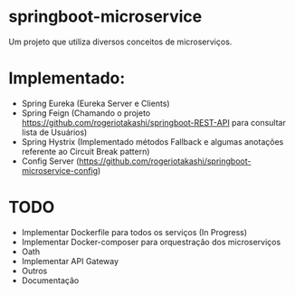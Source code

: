 # springboot-microservice

Um projeto que utiliza diversos conceitos de microserviços.


# Implementado:
- Spring Eureka (Eureka Server e  Clients)
- Spring Feign (Chamando o projeto https://github.com/rogeriotakashi/springboot-REST-API para consultar lista de Usuários)
- Spring Hystrix (Implementado métodos Fallback e algumas anotações referente ao Circuit Break pattern)
- Config Server (https://github.com/rogeriotakashi/springboot-microservice-config)


# TODO
- Implementar Dockerfile para todos os serviços (In Progress)
- Implementar Docker-composer para orquestração dos microserviços
- Oath
- Implementar API Gateway
- Outros
- Documentação

